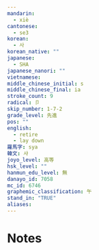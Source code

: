 ```yaml
---
mandarin:
  - xiè
cantonese:
  - se3
korean:
  - 사
korean_native: ""
japanese:
  - SHA
japanese_nanori: ""
vietnamese:
middle_chinese_initial: s
middle_chinese_final: ia
stroke_count: 9
radical: 卩
skip_number: 1-7-2
grade_level: 先進
pos: ""
english:
  - retire
  - lay down
羅馬字: sya
韓文: 샤
joyo_level: 高等
hsk_level: ""
hanmun_edu_level: 無
danayo_id: 7058
mc_id: 6746
graphemic_classification: 午
stand_in: "TRUE"
aliases:
---
```


# Notes
